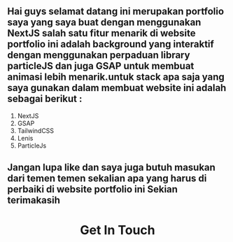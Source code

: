 ## Hai guys selamat datang ini merupakan portfolio saya yang saya buat dengan menggunakan NextJS salah satu fitur menarik di website portfolio ini adalah background yang interaktif dengan menggunakan perpaduan library particleJS dan juga GSAP untuk membuat animasi lebih menarik.untuk stack apa saja yang saya gunakan dalam membuat website ini adalah sebagai berikut : 

1.	NextJS 
2.	GSAP
3.	TailwindCSS
4.	Lenis
5.	ParticleJs 

## Jangan lupa like dan saya juga butuh masukan dari temen temen sekalian apa yang harus di perbaiki di website portfolio ini Sekian terimakasih 

<div align="center">
  <h1>Get In Touch</h1>
</div>

